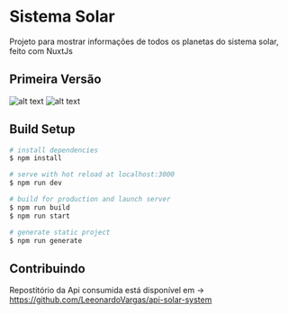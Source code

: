 # Sistema Solar 

Projeto para mostrar informações de todos os planetas do sistema solar, feito com NuxtJs 

## Primeira Versão

![alt text](https://i.imgur.com/htfldOH.png)
![alt text](https://i.imgur.com/OdupuaD.png)








## Build Setup

```bash
# install dependencies
$ npm install

# serve with hot reload at localhost:3000
$ npm run dev

# build for production and launch server
$ npm run build
$ npm run start

# generate static project
$ npm run generate
```

## Contribuindo

Repostitório da Api consumida está disponível em -> https://github.com/LeeonardoVargas/api-solar-system 
